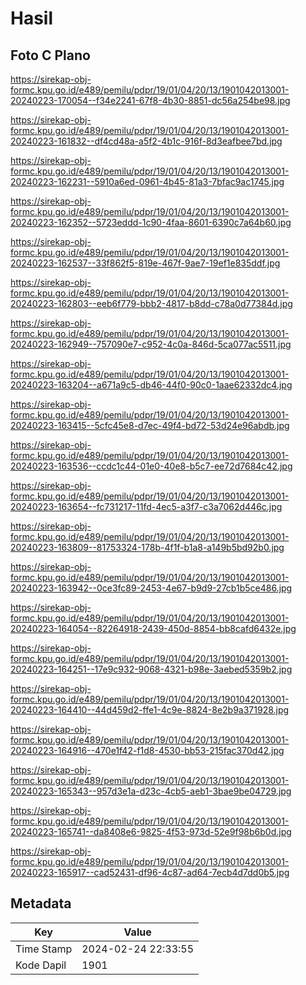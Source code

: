 # Hasil

## Foto C Plano

https://sirekap-obj-formc.kpu.go.id/e489/pemilu/pdpr/19/01/04/20/13/1901042013001-20240223-170054--f34e2241-67f8-4b30-8851-dc56a254be98.jpg

https://sirekap-obj-formc.kpu.go.id/e489/pemilu/pdpr/19/01/04/20/13/1901042013001-20240223-161832--df4cd48a-a5f2-4b1c-916f-8d3eafbee7bd.jpg

https://sirekap-obj-formc.kpu.go.id/e489/pemilu/pdpr/19/01/04/20/13/1901042013001-20240223-162231--5910a6ed-0961-4b45-81a3-7bfac9ac1745.jpg

https://sirekap-obj-formc.kpu.go.id/e489/pemilu/pdpr/19/01/04/20/13/1901042013001-20240223-162352--5723eddd-1c90-4faa-8601-6390c7a64b60.jpg

https://sirekap-obj-formc.kpu.go.id/e489/pemilu/pdpr/19/01/04/20/13/1901042013001-20240223-162537--33f862f5-819e-467f-9ae7-19ef1e835ddf.jpg

https://sirekap-obj-formc.kpu.go.id/e489/pemilu/pdpr/19/01/04/20/13/1901042013001-20240223-162803--eeb6f779-bbb2-4817-b8dd-c78a0d77384d.jpg

https://sirekap-obj-formc.kpu.go.id/e489/pemilu/pdpr/19/01/04/20/13/1901042013001-20240223-162949--757090e7-c952-4c0a-846d-5ca077ac5511.jpg

https://sirekap-obj-formc.kpu.go.id/e489/pemilu/pdpr/19/01/04/20/13/1901042013001-20240223-163204--a671a9c5-db46-44f0-90c0-1aae62332dc4.jpg

https://sirekap-obj-formc.kpu.go.id/e489/pemilu/pdpr/19/01/04/20/13/1901042013001-20240223-163415--5cfc45e8-d7ec-49f4-bd72-53d24e96abdb.jpg

https://sirekap-obj-formc.kpu.go.id/e489/pemilu/pdpr/19/01/04/20/13/1901042013001-20240223-163536--ccdc1c44-01e0-40e8-b5c7-ee72d7684c42.jpg

https://sirekap-obj-formc.kpu.go.id/e489/pemilu/pdpr/19/01/04/20/13/1901042013001-20240223-163654--fc731217-11fd-4ec5-a3f7-c3a7062d446c.jpg

https://sirekap-obj-formc.kpu.go.id/e489/pemilu/pdpr/19/01/04/20/13/1901042013001-20240223-163809--81753324-178b-4f1f-b1a8-a149b5bd92b0.jpg

https://sirekap-obj-formc.kpu.go.id/e489/pemilu/pdpr/19/01/04/20/13/1901042013001-20240223-163942--0ce3fc89-2453-4e67-b9d9-27cb1b5ce486.jpg

https://sirekap-obj-formc.kpu.go.id/e489/pemilu/pdpr/19/01/04/20/13/1901042013001-20240223-164054--82264918-2439-450d-8854-bb8cafd6432e.jpg

https://sirekap-obj-formc.kpu.go.id/e489/pemilu/pdpr/19/01/04/20/13/1901042013001-20240223-164251--17e9c932-9068-4321-b98e-3aebed5359b2.jpg

https://sirekap-obj-formc.kpu.go.id/e489/pemilu/pdpr/19/01/04/20/13/1901042013001-20240223-164410--44d459d2-ffe1-4c9e-8824-8e2b9a371928.jpg

https://sirekap-obj-formc.kpu.go.id/e489/pemilu/pdpr/19/01/04/20/13/1901042013001-20240223-164916--470e1f42-f1d8-4530-bb53-215fac370d42.jpg

https://sirekap-obj-formc.kpu.go.id/e489/pemilu/pdpr/19/01/04/20/13/1901042013001-20240223-165343--957d3e1a-d23c-4cb5-aeb1-3bae9be04729.jpg

https://sirekap-obj-formc.kpu.go.id/e489/pemilu/pdpr/19/01/04/20/13/1901042013001-20240223-165741--da8408e6-9825-4f53-973d-52e9f98b6b0d.jpg

https://sirekap-obj-formc.kpu.go.id/e489/pemilu/pdpr/19/01/04/20/13/1901042013001-20240223-165917--cad52431-df96-4c87-ad64-7ecb4d7dd0b5.jpg


## Metadata

| Key        | Value               |
| ---------- | ------------------- |
| Time Stamp | 2024-02-24 22:33:55 |
| Kode Dapil | 1901                |



